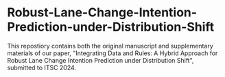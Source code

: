 # Robust-Lane-Change-Intention-Prediction-under-Distribution-Shift
This repostiory contains both the original manuscript and supplementary materials of our paper, "Integrating Data and Rules: A Hybrid Approach for Robust Lane Change Intention Prediction under Distribution Shift", submitted to ITSC 2024.
